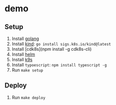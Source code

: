 # demo

## Setup

1. Install [golang](https://go.dev/doc/install)
1. Install [kind](https://kind.sigs.k8s.io/): `go install sigs.k8s.io/kind@latest`
1. Install [cdk8s](npm install -g cdk8s-cli)
1. Install [helm](https://helm.sh/docs/intro/install/)
1. Install [k9s](https://github.com/srfrnk/k9s)
1. Install `typoescript`: `npm install typescript -g`
1. Run `make setup`

## Deploy

1. Run `make deploy`
